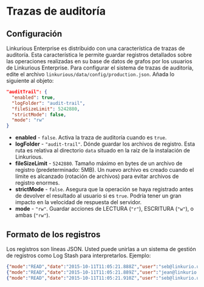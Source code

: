 # Trazas de auditoría

## Configuración

Linkurious Enterprise es distribuido con una característica de trazas de auditoría. Esta característica le permite guardar registros detallados sobre las operaciones realizadas en su base de datos de grafos por los usuarios de Linkurious Enterprise.
Para configurar el sistema de trazas de auditoría, edite el archivo `linkurious/data/config/production.json`. Añada lo siguiente al objeto:

```json
"auditTrail": {
  "enabled": true,
  "logFolder": "audit-trail",
  "fileSizeLimit": 5242880,
  "strictMode": false,
  "mode": "rw"
}
```

* **enabled** - `false`. Activa la traza de auditoría cuando es `true`.
* **logFolder** - `"audit-trail"`. Dónde guardar los archivos de registro. Esta ruta es relativa al directorio `data` situado en la raíz de la instalación de Linkurious.
* **fileSizeLimit** - `5242880`. Tamaño máximo en bytes de un archivo de registro (predeterminado: 5MB). Un nuevo archivo es creado cuando el límite es alcanzado (rotación de archivos) para evitar archivos de registro enormes.
* **strictMode** - `false`. Asegura que la operación se haya registrado antes de devolver el resultado al usuario si es `true`. Podría tener un gran impacto en la velocidad de respuesta del servidor.
* **mode** - `"rw"`. Guardar acciones de LECTURA (`"r"`), ESCRITURA (`"w"`), o ambas (`"rw"`).


## Formato de los registros
Los registros son líneas JSON. Usted puede unirlas a un sistema de gestión de registros como Log Stash para interpretarlos. Ejemplo:

```json
{"mode":"READ","date":"2015-10-11T11:05:21.888Z","user":"seb@linkurio.us","sourceKey":"2c08a4d9","action":"getEdge","params":{"edgeId":23}}
{"mode":"READ","date":"2015-10-11T11:05:21.889Z","user":"jean@linkurio.us","sourceKey":"2c08a4d9","action":"getNode","params":{"id":157}}
{"mode":"READ","date":"2015-10-11T11:05:21.910Z","user":"seb@linkurio.us","sourceKey":"2c08a4d9","action":"getNode","params":{"id":832}}
```